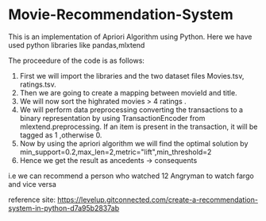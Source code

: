 # Movie-Recommendation-System

This is an implementation of Apriori Algorithm using Python.
Here we have used python libraries like pandas,mlxtend

The proceedure of the code is as follows:
1. First we will import the libraries and the two dataset files Movies.tsv, ratings.tsv.
2. Then we are going to create a mapping between movieId and title.
3. We will now sort the highrated movies > 4 ratings .
4. We will perform data preprocessing converting the transactions to a binary representation by using TransactionEncoder from mlextend.preprocessing. If an item is present in the transaction, it will be tagged as 1 ,otherwise 0.
5. Now by using the apriori algorithm we will find the optimal solution by min_support=0.2,max_len=2,metric="lift",min_threshold=2
6. Hence we get the result as ancedents -> consequents

i.e we can recommend a person who watched 12 Angryman to watch fargo and vice versa


reference site:  https://levelup.gitconnected.com/create-a-recommendation-system-in-python-d7a95b2837ab
